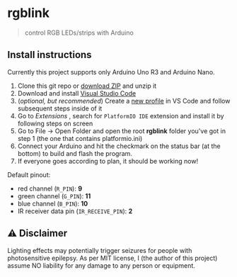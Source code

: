 # rgblink
> control RGB LEDs/strips with Arduino

## Install instructions
Currently this project supports only Arduino Uno R3 and Arduino Nano.
1. Clone this git repo or [download ZIP](https://github.com/miskyy7507/rgblink/archive/refs/heads/master.zip) and unzip it
2. Download and install [Visual Studio Code](https://code.visualstudio.com/#alt-downloads)
3. (*optional, but recommended*) Create a [new profile](https://code.visualstudio.com/docs/editor/profiles#_create-a-profile) in VS Code and follow subsequent steps inside of it
3. Go to *Extensions* , search for `PlatformIO IDE` extension and install it by following steps on screen
4. Go to File -> Open Folder and open the root **rgblink** folder you've got in step 1 (the one that contains platformio.ini)
5. Connect your Arduino and hit the checkmark on the status bar (at the bottom) to build and flash the program.
6. If everyone goes according to plan, it should be working now!

Default pinout:
* red channel (`R_PIN`): **9**
* green channel (`G_PIN`): **11**
* blue channel (`B_PIN`): **10**
* IR receiver data pin (`IR_RECEIVE_PIN`): **2**

## ⚠️ Disclaimer
Lighting effects may potentially trigger seizures for people with photosensitive epilepsy.
As per MIT license, I (the author of this project) assume NO liability for any damage to any person or equipment.
